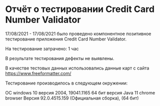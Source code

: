 # Отчёт о тестировании Credit Card Number Validator
17/08/2021 - 17/08/2021 было проведено компонентное позитивное тестирование приложения Credit Card Number Validator.

На тестирование затрачено: 1 час

В результате тестирования дефекты не выявлены.

В качестве тестовых данных использовались данные карт с сайта https://www.freeformatter.com/

Тестирование производилось в следующем окружении:

ОС windows 10 версия 2004, 19041.1165 64 бит
версия Java 11
chrome browser Версия 92.0.4515.159 (Официальная сборка), (64 бит)